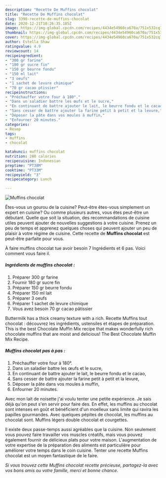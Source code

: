 ```yaml
---
description: "Recette De Muffins chocolat"
title: "Recette De Muffins chocolat"
slug: 3390-recette-de-muffins-chocolat
date: 2020-12-21T10:26:35.185Z
image: https://img-global.cpcdn.com/recipes/4434e54960ca670a/751x532cq70/muffins-chocolat-photo-principale-de-la-recette.jpg
thumbnail: https://img-global.cpcdn.com/recipes/4434e54960ca670a/751x532cq70/muffins-chocolat-photo-principale-de-la-recette.jpg
cover: https://img-global.cpcdn.com/recipes/4434e54960ca670a/751x532cq70/muffins-chocolat-photo-principale-de-la-recette.jpg
author: Estella Shaw
ratingvalue: 4.9
reviewcount: 14
recipeingredient:
- "300 gr farine"
- "180 gr sucre fin"
- "150 gr beurre fondu"
- "150 ml lait"
- "3 oeufs"
- "1 sachet de levure chimique"
- "70 gr cacao ptissier"
recipeinstructions:
- "Préchauffer votre four à 180°."
- "Dans un saladier battre les œufs et le sucre,"
- "En continuant de battre ajouter le lait, le beurre fondu et le cacao,"
- "Sans cesser de battre ajouter la farine petit à petit et la levure,"
- "Déposer la pâte dans vos moules à muffin,"
- "Enfourner 20 minutes."
categories:
- Resep
tags:
- muffins
- chocolat

katakunci: muffins chocolat 
nutrition: 280 calories
recipecuisine: Indonesian
preptime: "PT38M"
cooktime: "PT33M"
recipeyield: "3"
recipecategory: Lunch

---
```



![Muffins chocolat](https://img-global.cpcdn.com/recipes/4434e54960ca670a/751x532cq70/muffins-chocolat-photo-principale-de-la-recette.jpg)

Êtes-vous un gourou de la cuisine? Peut-être êtes-vous simplement un expert en cuisine? Ou comme plusieurs autres, vous êtes peut-être un débutant. Quelle que soit la situation, des recommandations de cuisine utiles peuvent ajouter de nouvelles suggestions à votre cuisine. Prenez un peu de temps et apprenez quelques choses qui peuvent ajouter un peu de plaisir à votre régime de cuisine. Cette recette de <strong> Muffins chocolat </strong> est peut-être parfaite pour vous.

<!--inarticleads1-->

À faire muffins chocolat tue avoir besoin 7 Ingrédients et 6 pas. Voici comment vous faire il.

##### Ingrédients de muffins chocolat :

1. Préparer 300 gr farine
1. Fournir 180 gr sucre fin
1. Préparer 150 gr beurre fondu
1. Préparer 150 ml lait
1. Préparer 3 oeufs
1. Préparer 1 sachet de levure chimique
1. Vous avez besoin 70 gr cacao pâtissier


Buttermilk has a thick creamy texture with a rich. Recette Muffins tout chocolat : découvrez les ingrédients, ustensiles et étapes de préparation. This is the best Chocolate Muffin Mix recipe that makes wonderfully rich chocolate muffins that are moist and delicious! The Best Chocolate Muffin Mix Recipe. 

<!--inarticleads2-->

##### Muffins chocolat pas à pas :

1. Préchauffer votre four à 180°.
1. Dans un saladier battre les œufs et le sucre,
1. En continuant de battre ajouter le lait, le beurre fondu et le cacao,
1. Sans cesser de battre ajouter la farine petit à petit et la levure,
1. Déposer la pâte dans vos moules à muffin,
1. Enfourner 20 minutes.


Avec mon lait de noisette j&#39;ai voulu tenter une petite expérience. Je sais déjà qu&#39;on peut s&#39;en servir pour faire des. En effet, les muffins au chocolat sont intenses en goût et bénéficient d&#39;un moelleux sans limite qui ravira les papilles gourmandes. Avec quelques pépites de chocolat, les muffins au chocolat sont. Muffins légers double chocolat et courgettes. 

<!--inarticleads1-->

<p>
Il existe deux passe-temps aussi agréables que la cuisine. Non seulement vous pouvez faire travailler vos muscles créatifs, mais vous pouvez également fournir de délicieux plats pour votre maison. L'augmentation de votre expertise de la préparation des aliments est particulière pour améliorer votre temps dans le coin cuisine. Tenter une recette Muffins chocolat est un moyen fantastique de le faire.
</p>

<p>
<i>Si vous trouvez cette Muffins chocolat recette précieuse, partagez-la avec vos bons amis ou votre famille, merci et bonne chance.</i>
</p>
